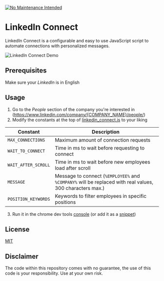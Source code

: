 [![No Maintenance Intended](http://unmaintained.tech/badge.svg)](http://unmaintained.tech/)

# LinkedIn Connect

LinkedIn Connect is a configurable and easy to use JavaScript script to automate connections with personalized messages.

![LinkedIn Connect Demo](demo/demo.gif)
## Prerequisites

Make sure your _LinkedIn_ is in English

## Usage
1. Go to the _People_ section of the company you're interested in (https://www.linkedin.com/company/{COMPANY_NAME}/people/)
2. Modify the constants at the top of [linkedin_connect.js](https://raw.githubusercontent.com/mariiio/linkedin_connect/master/linkedin_connect.js) to your liking

| Constant| Description |
| --- | --- |
| `MAX_CONNECTIONS` | Maximum amount of connection requests |
| `WAIT_TO_CONNECT` | Time in ms to wait before requesting to connect |
| `WAIT_AFTER_SCROLL` | Time in ms to wait before new employees load after scroll |
| `MESSAGE` | Message to connect (`%EMPLOYEE%` and `%COMPANY%` will be replaced with real values, 300 characters max.) |
| `POSITION_KEYWORDS` | Keywords to filter employees in specific positions |

3. Run it in the chrome dev tools [console](https://developers.google.com/web/tools/chrome-devtools/open#console) (or add it as a [snippet](https://developers.google.com/web/tools/chrome-devtools/javascript/snippets#create))

## License
[MIT](https://choosealicense.com/licenses/mit/)

## Disclaimer
The code within this repository comes with no guarantee, the use of this code is your responsibility.
Use at your own risk.
